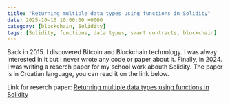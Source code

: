 ```yaml
---
title: "Returning multiple data types using functions in Solidity"
date: 2025-10-16 10:00:00 +0000
category: [blockchain, Solidity]
tags: [Solidity, functions, data types, smart contracts, blockchain]
---
```


Back in 2015. I discovered Bitcoin and Blockchain technology. I was alway interested in it but I never wrote any code or paper about it. Finally, in 2024. I was writing a reserch paper for my school work abouth Solidity. The paper is in Croatian language, you can read it on the link below. 


Link for reserch paper: <a href="https://drive.google.com/file/d/1aIkr_2uUkaOkT-1CSAjeJeLzsDYaLDk7/view?usp=sharing">Returning multiple data types using functions in Solidity</a>



